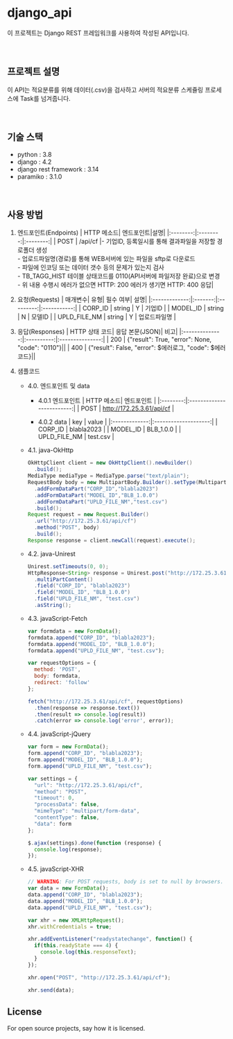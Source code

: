 # django_api
이 프로젝트는 Django REST 프레임워크를 사용하여 작성된 API입니다.
<br><br><br>

## 프로젝트 설명
이 API는 적요분류를 위해 데이터(.csv)을 검사하고 서버의 적요분류 스케쥴링 프로세스에 Task를 넘겨줍니다. 
<br><br><br>

## 기술 스택
- python : 3.8
- django : 4.2
- django rest framework : 3.14
- paramiko : 3.1.0
<br><br><br>

## 사용 방법
1. 엔드포인트(Endpoints)
	| HTTP 메소드| 엔드포인트|설명|
	|:--------:|:--------:|:--------:|
	| POST     | /api/cf  |- 기업ID, 등록일시를 통해 결과파일을 저장할 경로폴더 생성<br>- 업로드파일명(경로)를 통해 WEB서버에 있는 파일을 sftp로 다운로드<br>- 파일에 인코딩 또는 데이터 갯수 등의 문제가 있는지 검사<br>- TB_TAGG_HIST 테이블 상태코드를 0110(API서버에 파일저장 완료)으로 변경<br>- 위 내용 수행시 에러가 없으면 HTTP: 200 에러가 생기면 HTTP: 400 응답|

2. 요청(Requests)
	| 매개변수| 유형| 필수 여부| 설명|
	|:-------------:|:-------:|:---------:|:-----------:|
	| CORP_ID       | string  |     Y     | 기업ID    	|
	| MODEL_ID      | string  |     N     | 모델ID    	|
	| UPLD_FILE_NM  | string  |     Y     | 업로드파일명 |

3. 응답(Responses)
	| HTTP 상태 코드| 응답 본문(JSON)| 비고|
	|:--------------:|:----------:|:---------------:|
	| 200            | {"result": True, "error": None, "code": "0110"}||
	| 400            | {"result": False, "error": $에러로그, "code": $에러코드}||
	
4. 샘플코드

	- 4.0. 엔드포인트 및 data
		- 4.0.1 엔드포인트
			| HTTP 메소드| 엔드포인트       		|
			|:--------:|:-------------------------:|
			| POST     | http://172.25.3.61/api/cf |
		

		- 4.0.2 data
			| key 	 		| value   			   |
			|:-------------:|:--------------------:|
			| CORP_ID       | blabla2023  		   |
			| MODEL_ID      | BLB_1.0.0  		   |
			| UPLD_FILE_NM  | test.csv    |

	- 4.1. java-OkHttp
		``` java
		OkHttpClient client = new OkHttpClient().newBuilder()
		  .build();
		MediaType mediaType = MediaType.parse("text/plain");
		RequestBody body = new MultipartBody.Builder().setType(MultipartBody.FORM)
		  .addFormDataPart("CORP_ID","blabla2023")
		  .addFormDataPart("MODEL_ID","BLB_1.0.0")
		  .addFormDataPart("UPLD_FILE_NM","test.csv")
		  .build();
		Request request = new Request.Builder()
		  .url("http://172.25.3.61/api/cf")
		  .method("POST", body)
		  .build();
		Response response = client.newCall(request).execute();
		```
		
	- 4.2. java-Unirest
		``` java
		Unirest.setTimeouts(0, 0);
		HttpResponse<String> response = Unirest.post("http://172.25.3.61/api/cf")
		  .multiPartContent()
		  .field("CORP_ID", "blabla2023")
		  .field("MODEL_ID", "BLB_1.0.0")
		  .field("UPLD_FILE_NM", "test.csv")
		  .asString();
		```
		
	- 4.3. javaScript-Fetch
		``` javaScript
		var formdata = new FormData();
		formdata.append("CORP_ID", "blabla2023");
		formdata.append("MODEL_ID", "BLB_1.0.0");
		formdata.append("UPLD_FILE_NM", "test.csv");

		var requestOptions = {
		  method: 'POST',
		  body: formdata,
		  redirect: 'follow'
		};

		fetch("http://172.25.3.61/api/cf", requestOptions)
		  .then(response => response.text())
		  .then(result => console.log(result))
		  .catch(error => console.log('error', error));
		```
		
	- 4.4. javaScript-jQuery
		``` javaScript
		var form = new FormData();
		form.append("CORP_ID", "blabla2023");
		form.append("MODEL_ID", "BLB_1.0.0");
		form.append("UPLD_FILE_NM", "test.csv");

		var settings = {
		  "url": "http://172.25.3.61/api/cf",
		  "method": "POST",
		  "timeout": 0,
		  "processData": false,
		  "mimeType": "multipart/form-data",
		  "contentType": false,
		  "data": form
		};

		$.ajax(settings).done(function (response) {
		  console.log(response);
		});
		```

	- 4.5. javaScript-XHR
		``` javaScript
		// WARNING: For POST requests, body is set to null by browsers.
		var data = new FormData();
		data.append("CORP_ID", "blabla2023");
		data.append("MODEL_ID", "BLB_1.0.0");
		data.append("UPLD_FILE_NM", "test.csv");

		var xhr = new XMLHttpRequest();
		xhr.withCredentials = true;

		xhr.addEventListener("readystatechange", function() {
		  if(this.readyState === 4) {
			console.log(this.responseText);
		  }
		});

		xhr.open("POST", "http://172.25.3.61/api/cf");

		xhr.send(data);
		```

## License
For open source projects, say how it is licensed.


